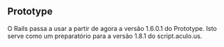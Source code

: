 ## Prototype

O Rails passa a usar a partir de agora a versão 1.6.0.1 do Prototype. Isto serve como um preparatório para a versão 1.8.1 do script.aculo.us.
